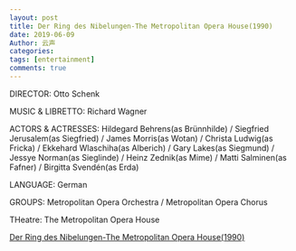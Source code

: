 ```yaml
---
layout: post
title: Der Ring des Nibelungen-The Metropolitan Opera House(1990)
date: 2019-06-09
Author: 云声
categories: 
tags: [entertainment]
comments: true
---
```



DIRECTOR: Otto Schenk

MUSIC & LIBRETTO: Richard Wagner

ACTORS & ACTRESSES: Hildegard Behrens(as Brünnhilde) / Siegfried Jerusalem(as Siegfried) / James Morris(as Wotan) / Christa Ludwig(as Fricka) / Ekkehard Wlaschiha(as Alberich) / Gary Lakes(as Siegmund) / Jessye Norman(as Sieglinde) / Heinz Zednik(as Mime) / Matti Salminen(as Fafner) / Birgitta Svendén(as Erda)

LANGUAGE: German

GROUPS: Metropolitan Opera Orchestra / Metropolitan Opera Chorus

THeatre: The Metropolitan Opera House



[Der Ring des Nibelungen-The Metropolitan Opera House(1990)](https://www.bilibili.com/video/av17732122?from=search&seid=17772626330005989914)
